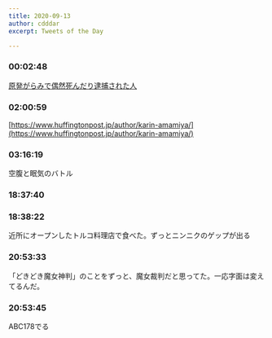 ```yaml
---
title: 2020-09-13
author: cdddar
excerpt: Tweets of the Day

---
```


### 00:02:48

[原発がらみで偶然死んだり逮捕された人](https://monobook.org/wiki/%E5%8E%9F%E7%99%BA%E3%81%8C%E3%82%89%E3%81%BF%E3%81%A7%E5%81%B6%E7%84%B6%E6%AD%BB%E3%82%93%E3%81%A0%E3%82%8A%E9%80%AE%E6%8D%95%E3%81%95%E3%82%8C%E3%81%9F%E4%BA%BA)

### 02:00:59

[https://www.huffingtonpost.jp/author/karin-amamiya/](https://www.huffingtonpost.jp/author/karin-amamiya/)

### 03:16:19

空腹と眠気のバトル

### 18:37:40

<blockquote class="twitter-tweet"><p lang="ja" dir="ltr"></p><a href="https://twitter.com/ZenshinC/status/1305071640212942855?ref_src=twsrc%5Etfw"></a></blockquote><script async src="https://platform.twitter.com/widgets.js" charset="utf-8"></script>

### 18:38:22

近所にオープンしたトルコ料理店で食べた。ずっとニンニクのゲップが出る

### 20:53:33

「どきどき魔女神判」のことをずっと、魔女裁判だと思ってた。一応字面は変えてるんだ。

### 20:53:45

ABC178でる
